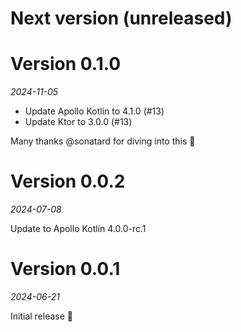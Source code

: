 # Next version (unreleased)

# Version 0.1.0
_2024-11-05_

* Update Apollo Kotlin to 4.1.0 (#13)
* Update Ktor to 3.0.0 (#13)

Many thanks @sonatard for diving into this 💙

# Version 0.0.2
_2024-07-08_

Update to Apollo Kotlin 4.0.0-rc.1

# Version 0.0.1
_2024-06-21_

Initial release 🎉
